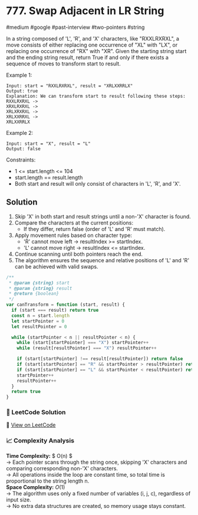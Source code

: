# 777. Swap Adjacent in LR String

#medium #google #past-interview #two-pointers #string

In a string composed of 'L', 'R', and 'X' characters, like "RXXLRXRXL", a move consists of either replacing one occurrence of "XL" with "LX", or replacing one occurrence of "RX" with "XR". Given the starting string start and the ending string result, return True if and only if there exists a sequence of moves to transform start to result.

Example 1:

```
Input: start = "RXXLRXRXL", result = "XRLXXRRLX"
Output: true
Explanation: We can transform start to result following these steps:
RXXLRXRXL ->
XRXLRXRXL ->
XRLXRXRXL ->
XRLXXRRXL ->
XRLXXRRLX
```

Example 2:

```
Input: start = "X", result = "L"
Output: false
```

Constraints:

- 1 <= start.length <= 104
- start.length == result.length
- Both start and result will only consist of characters in 'L', 'R', and 'X'.

## Solution

1. Skip 'X' in both start and result strings until a non-'X' character is found.
2. Compare the characters at the current positions:
   - If they differ, return false (order of 'L' and 'R' must match).
3. Apply movement rules based on character type:
   - 'R' cannot move left → resultIndex >= startIndex.
   - 'L' cannot move right → resultIndex <= startIndex.
4. Continue scanning until both pointers reach the end.
5. The algorithm ensures the sequence and relative positions of 'L' and 'R' can be achieved with valid swaps.

```javascript
/**
 * @param {string} start
 * @param {string} result
 * @return {boolean}
 */
var canTransform = function (start, result) {
  if (start === result) return true
  const n = start.length
  let startPointer = 0
  let resultPointer = 0

  while (startPointer < n || resultPointer < n) {
    while (start[startPointer] === "X") startPointer++
    while (result[resultPointer] === "X") resultPointer++

    if (start[startPointer] !== result[resultPointer]) return false
    if (start[startPointer] == "R" && startPointer > resultPointer) return false
    if (start[startPointer] == "L" && startPointer < resultPointer) return false
    startPointer++
    resultPointer++
  }
  return true
}
```

### 📝 LeetCode Solution

🔗 [View on LeetCode](https://leetcode.com/problems/swap-adjacent-in-lr-string/submissions/1736130253/)

### 📈 Complexity Analysis

**Time Complexity:** $ O(n) $ <br>
→ Each pointer scans through the string once, skipping 'X' characters and comparing corresponding non-'X' characters.  
→ All operations inside the loop are constant time, so total time is proportional to the string length n.  
**Space Complexity:** $O(1)$ <br>
→ The algorithm uses only a fixed number of variables (i, j, c), regardless of input size.  
→ No extra data structures are created, so memory usage stays constant.  
<br>
<br>
